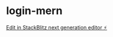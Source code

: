 # login-mern

[Edit in StackBlitz next generation editor ⚡️](https://stackblitz.com/~/github.com/esfocky/login-mern)